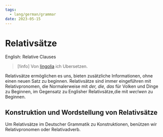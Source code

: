 ```yaml
---
tags:
  - lang/german/grammar
date: 2023-05-15
---
```


# Relativsätze

English: Relative Clauses

> [!info]
> Von [lingolia](https://deutsch.lingolia.com/en/grammar/sentence-structure/dependent-clauses/relative-clauses) ich Ubersetzen.

Relativsätze ermöglichen es uns, bieten zusätzliche Informationen, ohne einen neuen Satz zu beginnen. Relativsätze sind immer eingeführen mit Relativpronomen, die Normalerweise mit *der, die, das* für Volken und Dinge zu Beginnen, im Gegensatz zu Englisher Relativsätze,die mit *wer/wen* zu Beginnen.

## Konstruktion und Wordstellung von Relativsätze

Um Relativsätze im Deutscher Grammatik zu Konstruktionen, benützen wir Relativpronomen oder Relativadverb.
